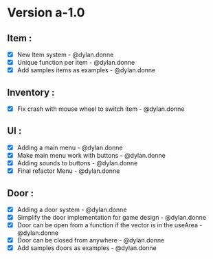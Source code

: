 # Version a-1.0

## Item :
- [x] New Item system - @dylan.donne
- [x] Unique function per item - @dylan.donne
- [x] Add samples items as examples - @dylan.donne

## Inventory :
- [x] Fix crash with mouse wheel to switch item - @dylan.donne

## UI :
- [x] Adding a main menu - @dylan.donne
- [x] Make main menu work with buttons - @dylan.donne
- [x] Adding sounds to buttons - @dylan.donne
- [x] Final refactor Menu - @dylan.donne

## Door :
- [x] Adding a door system - @dylan.donne
- [x] Simplify the door implementation for game design - @dylan.donne
- [x] Door can be open from a function if the vector is in the useArea - @dylan.donne
- [x] Door can be closed from anywhere - @dylan.donne
- [x] Add samples doors as examples - @dylan.donne
```
